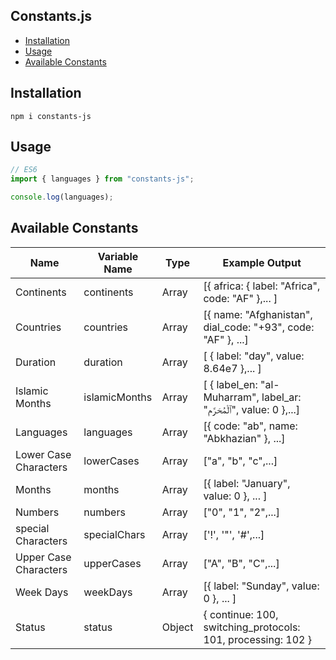 ## Constants.js <!-- omit in toc -->

- [Installation](#installation)
- [Usage](#usage)
- [Available Constants](#available-constants)

## Installation

```
npm i constants-js
```

## Usage

```js
// ES6
import { languages } from "constants-js";

console.log(languages);
```

## Available Constants

| Name                  | Variable Name | Type   | Example Output                                                                     |
| --------------------- | ------------- | ------ | ---------------------------------------------------------------------------------- |
| Continents            | continents    | Array  | [{ africa: { label: "Africa", code: "AF" },... ]                                   |
| Countries             | countries     | Array  | [{ name: "Afghanistan", dial_code: "+93", code: "AF" }, ...]                       |
| Duration              | duration      | Array  | [ { label: "day", value: 8.64e7 },... ]                                            |
| Islamic Months        | islamicMonths | Array  | [ { label_en: "al-Muharram", label_ar: "ٱلْمُحَرَّم", value: 0 },...]                  |
| Languages             | languages     | Array  | [{ code: "ab", name: "Abkhazian" }, ...]                                           |
| Lower Case Characters | lowerCases    | Array  | ["a", "b", "c",...]                                                                |
| Months                | months        | Array  | [{ label: "January", value: 0 }, ... ]                                             |
| Numbers               | numbers       | Array  | ["0", "1", "2",...]                                                                |
| special Characters    | specialChars  | Array  | ['!', '"', '#',...]                                                                |
| Upper Case Characters | upperCases    | Array  | ["A", "B", "C",...]                                                                |
| Week Days             | weekDays      | Array  | [{ label: "Sunday", value: 0 }, ... ]                                              |
| Status                | status        | Object | { continue: 100, switching_protocols: 101, processing: 102 }                       |
